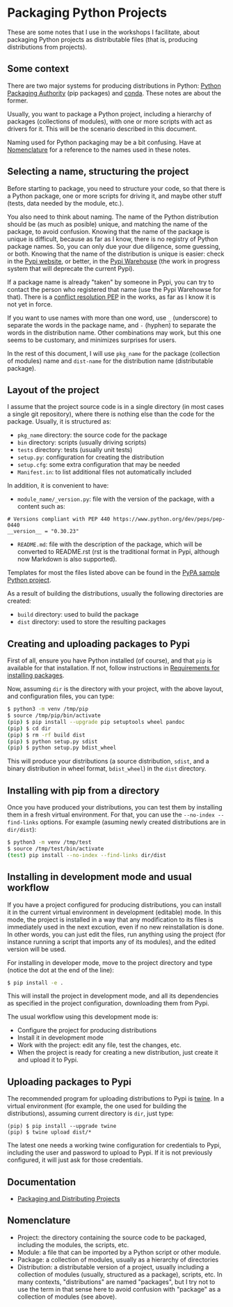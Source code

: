 # Packaging Python Projects

These are some notes that I use in the workshops I facilitate,
about packaging Python projects as distributable files
(that is, producing distributions from projects).

## Some context

There are two major systems for producing distributions in Python:
[Python Packaging Authority](https://packaging.python.org/)
(pip packages) and [conda](https://conda.io/).
These notes are about the former.

Usually, you want to package a Python project,
including a hierarchy of packages (collections of modules),
with one or more scripts with act as drivers for it.
This will be the scenario described in this document.

Naming used for Python packaging may be a bit confusing.
Have at [Nomenclature](#nomenclature) for a reference to the names used in these notes.

## Selecting a name, structuring the project

Before starting to package,
you need to structure your code, so that there is a Python package,
one or more scripts for driving it, and maybe other stuff
(tests, data needed by the module, etc.).

You also need to think about naming.
The name of the Python distribution should be (as much as posible)
unique, and matching the name of the package, to avoid confusion.
Knowing that the name of the package is unique is difficult,
because as far as I know, there is no registry of Python package names.
So, you can only due your due diligence, some guessing, or both.
Knowing that the name of the distribution is unique is easier:
check in the [Pypi website](https://pypi.python.org/pypi),
or better, in the [Pypi Warehouse](https://pypi.org/)
(the work in progress system that will deprecate the current Pypi).

If a package name is already "taken" by someone in Pypi,
you can try to contact the person who registered that name
(use the Pypi Warehowse for that).
There is a
[conflict resolution PEP](https://www.python.org/dev/peps/pep-0541/)
in the works, as far as I know it is not yet in force.

If you want to use names with more than one word,
use `_` (underscore) to separate the words in the package name,
and `-` (hyphen) to separate the words in the distribution name.
Other combinations may work, but this one seems to be customary,
and minimizes surprises for users.

In the rest of this document, I will use `pkg_name` for
the package (collection of modules) name and `dist-name` for the
distribution name (distributable package).

## Layout of the project

I assume that the project source code is in a single directory
(in most cases a single git repository),
where there is nothing else than the code for the package.
Usually, it is structured as:

* `pkg_name` directory: the source code for the package
* `bin` directory: scripts (usually driving scripts)
* `tests` directory: tests (usually unit tests)
* `setup.py`: configuration for creating the distribution
* `setup.cfg`: some extra configuration that may be needed
* `Manifest.in`: to list additional files not automatically included

In addition, it is convenient to have:

* `module_name/_version.py`: file with the version of the package,
with a content such as:

```
# Versions compliant with PEP 440 https://www.python.org/dev/peps/pep-0440
__version__ = "0.30.23"
```

* `README.md`: file with the description of the package,
which will be converted to README.rst (rst is the traditional format in Pypi,
  although now Markdown is also supported).

Templates for most the files listed above can be found in the
[PyPA sample Python project](https://github.com/pypa/sampleproject).

As a result of building the distributions, usually the following
directories are created:

* `build` directory: used to build the package
* `dist` directory: used to store the resulting packages

## Creating and uploading packages to Pypi

First of all, ensure you have Python installed (of course),
and that `pip` is available for that installation.
If not, follow instructions in
[Requirements for installing packages](https://packaging.python.org/tutorials/installing-packages/#requirements-for-installing-packages).

Now, assuming `dir` is the directory with your project,
with the above layout, and configuration files, you can type:

```bash
$ python3 -m venv /tmp/pip
$ source /tmp/pip/bin/activate
(pip) $ pip install --upgrade pip setuptools wheel pandoc
(pip) $ cd dir
(pip) $ rm -rf build dist
(pip) $ python setup.py sdist
(pip) $ python setup.py bdist_wheel
```

This will produce your distributions (a source distribution, `sdist`,
and a binary distribution in wheel format, `bdist_wheel`) in the
`dist` directory.

## Installing with pip from a directory

Once you have produced your distributions, you can test
them by installing them in a fresh virtual environment. For that,
you can use the `--no-index --find-links` options.
For example (asuming newly created distributions are in
`dir/dist`):

```bash
$ python3 -m venv /tmp/test
$ source /tmp/test/bin/activate
(test) pip install --no-index --find-links dir/dist
```

## Installing in development mode and usual workflow

If you have a project configured for producing distributions,
you can install it in the current virtual environment in
development (editable) mode. In this mode, the project
is installed in a way that any modification to its files
is immediately used in the next excution, even if no new
reinstallation is done. In other words, you can just
edit the files, run anything using the project
(for instance running a script that imports any of its modules),
and the edited version will be used.

For installing in developer mode, move to the project directory
and type (notice the dot at the end of the line):

```bash
$ pip install -e .
```

This will install the project in development mode, and
all its dependencies as specified in the project configuration,
downloading them from Pypi.

The  usual workflow using this development mode is:

* Configure the project for producing distributions
* Install it in development mode
* Work with the project: edit any file, test the changes, etc.
* When the project is ready for creating a new distribution,
just create it and upload it to Pypi.

## Uploading packages to Pypi

The recommended program for uploading distributions to Pypi is
[twine](https://pypi.python.org/pypi/twine). In a virtual environment
(for example, the one used for building the distributions),
assuming current directory is `dir`, just type:

```
(pip) $ pip install --upgrade twine
(pip) $ twine upload dist/*
```

The latest one needs a working twine configuration for credentials to Pypi,
including the user and password to upload to Pypi.
If it is not previously configured, it will just ask for those credentials.

## Documentation

* [Packaging and Distributing Projects](https://packaging.python.org/tutorials/distributing-packages/)

## Nomenclature

* Project: the directory containing the source code to be packaged,
including the modules, the scripts, etc.
* Module: a file that can be imported by a Python script or other module.
* Package: a collection of modules, usually as a hierarchy of directories
* Distribution: a distributable version of a project,
usually including a collection of modules (usually, structured as a package),
scripts, etc. In many contexts, "distributions" are named "packages",
but I try not to use the term in that sense here to avoid confusion with
"package" as a collection of modules (see above).
